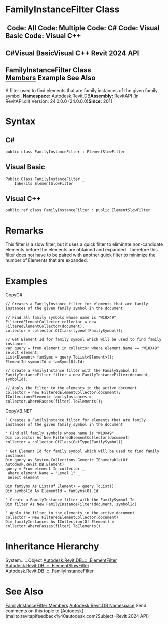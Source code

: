 # FamilyInstanceFilter Class

﻿
 Code: All Code: Multiple Code: C# Code: Visual Basic Code: Visual C++   
---  
C#Visual BasicVisual C++
Revit 2024 API  
---  
FamilyInstanceFilter Class  
[Members](0ab03be9-6cb6-27b2-32b1-25057f96492e.md "FamilyInstanceFilter Members") Example See Also  
---  
A filter used to find elements that are family instances of the given family symbol. 
**Namespace:** [Autodesk.Revit.DB](87546ba7-461b-c646-cbb1-2cb8f5bff8b2.md "Autodesk.Revit.DB Namespace")**Assembly:** RevitAPI (in RevitAPI.dll) Version: 24.0.0.0 (24.0.0.0)**Since:** 2011 
# Syntax
C#  
---  
```text
public class FamilyInstanceFilter : ElementSlowFilter
```
  
Visual Basic  
---  
```text
Public Class FamilyInstanceFilter _
	Inherits ElementSlowFilter
```
  
Visual C++  
---  
```text
public ref class FamilyInstanceFilter : public ElementSlowFilter
```
  
# Remarks
This filter is a slow filter, but it uses a quick filter to eliminate non-candidate elements before the elements are obtained and expanded. Therefore this filter does not have to be paired with another quick filter to minimize the number of Elements that are expanded. 
# Examples
CopyC#
```text
// Creates a FamilyInstance filter for elements that are family instances of the given family symbol in the document

// Find all family symbols whose name is "W10X49"
FilteredElementCollector collector = new FilteredElementCollector(document);
collector = collector.OfClass(typeof(FamilySymbol));

// Get Element Id for family symbol which will be used to find family instances
var query = from element in collector where element.Name == "W10X49" select element;
List<Element> famSyms = query.ToList<Element>();
ElementId symbolId = famSyms[0].Id;

// Create a FamilyInstance filter with the FamilySymbol Id
FamilyInstanceFilter filter = new FamilyInstanceFilter(document, symbolId);

// Apply the filter to the elements in the active document
collector = new FilteredElementCollector(document);
ICollection<Element> familyInstances = collector.WherePasses(filter).ToElements();
```

CopyVB.NET
```text
' Creates a FamilyInstance filter for elements that are family instances of the given family symbol in the document

' Find all family symbols whose name is "W10X49"
Dim collector As New FilteredElementCollector(document)
collector = collector.OfClass(GetType(FamilySymbol))

' Get Element Id for family symbol which will be used to find family instances
Dim query As System.Collections.Generic.IEnumerable(Of Autodesk.Revit.DB.Element)
query = From element In collector _
 Where element.Name = "Level 1" _
 Select element

Dim famSyms As List(Of Element) = query.ToList()
Dim symbolId As ElementId = famSyms(0).Id

' Create a FamilyInstance filter with the FamilySymbol Id
Dim filter As New FamilyInstanceFilter(document, symbolId)

' Apply the filter to the elements in the active document
collector = New FilteredElementCollector(document)
Dim familyInstances As ICollection(Of Element) = collector.WherePasses(filter).ToElements()
```

# Inheritance Hierarchy
System..::..Object [Autodesk.Revit.DB..::..ElementFilter](b8b46cbf-9ecc-0745-ec53-c3c3b6510113.md "ElementFilter Class") [Autodesk.Revit.DB..::..ElementSlowFilter](e06b1e14-dd8d-8137-74ac-8ac4929eee85.md "ElementSlowFilter Class") Autodesk.Revit.DB..::..FamilyInstanceFilter
# See Also
[FamilyInstanceFilter Members](0ab03be9-6cb6-27b2-32b1-25057f96492e.md "FamilyInstanceFilter Members")
[Autodesk.Revit.DB Namespace](87546ba7-461b-c646-cbb1-2cb8f5bff8b2.md "Autodesk.Revit.DB Namespace")
Send comments on this topic to [Autodesk](mailto:revitapifeedback%40autodesk.com?Subject=Revit 2024 API)
